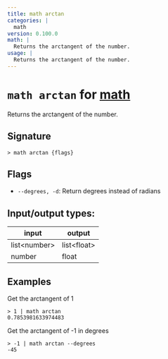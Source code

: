 ```yaml
---
title: math arctan
categories: |
  math
version: 0.100.0
math: |
  Returns the arctangent of the number.
usage: |
  Returns the arctangent of the number.
---
```

<!-- This file is automatically generated. Please edit the command in https://github.com/nushell/nushell instead. -->

# `math arctan` for [math](/commands/categories/math.md)

<div class='command-title'>Returns the arctangent of the number.</div>

## Signature

```> math arctan {flags} ```

## Flags

 -  `--degrees, -d`: Return degrees instead of radians


## Input/output types:

| input        | output      |
| ------------ | ----------- |
| list\<number\> | list\<float\> |
| number       | float       |
## Examples

Get the arctangent of 1
```nu
> 1 | math arctan
0.7853981633974483
```

Get the arctangent of -1 in degrees
```nu
> -1 | math arctan --degrees
-45
```
